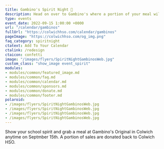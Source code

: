```yaml
---
title: Gambino's Spirit Night 🎉
description: Head on over to Gambino's where a portion of your meal will go back to Colwich HSO.
type: events
event_date: 2022-09-15 1:00:00 +0000
url: "/calendar/gambinos"
fullUrl: "https://colwichhso.com/calendar/gambinos"
pageImage: "https://colwichhso.com/og_img.png"
faq_category: spiritnight
ctatext: Add To Your Calendar
ctalink: /redesign
ctaicon: confetti
image: "/images/flyers/SpiritNightGambinosWeb.jpg"
custom_class: "show_image event_spirit"
modules:
- modules/common/featured_image.md
- modules/common/faq.md
- modules/common/calendar.md
- modules/common/sponsors.md
- modules/common/donate.md
- modules/common/footer.md
polaroid: 
- /images/flyers/SpiritNightGambinosWeb.jpg
- /images/flyers/SpiritNightGambinosWeb.jpg
- /images/flyers/SpiritNightGambinosWeb.jpg
- /images/flyers/SpiritNightGambinosWeb.jpg
---
```

Show your school spirit and grab a meal at Gambino's Original in Colwich anytime on Septmber 15th. A portion of sales are donated back to Colwich HSO.
